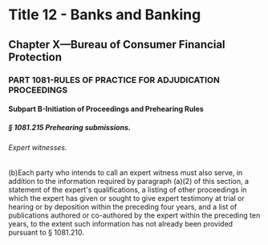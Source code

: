 
# Title 12 - Banks and Banking
## Chapter X—Bureau of Consumer Financial Protection
### PART 1081-RULES OF PRACTICE FOR ADJUDICATION PROCEEDINGS
#### Subpart B-Initiation of Proceedings and Prehearing Rules
##### § 1081.215 Prehearing submissions.
###### Expert witnesses.

(b)Each party who intends to call an expert witness must also serve, in addition to the information required by paragraph (a)(2) of this section, a statement of the expert's qualifications, a listing of other proceedings in which the expert has given or sought to give expert testimony at trial or hearing or by deposition within the preceding four years, and a list of publications authored or co-authored by the expert within the preceding ten years, to the extent such information has not already been provided pursuant to § 1081.210.
